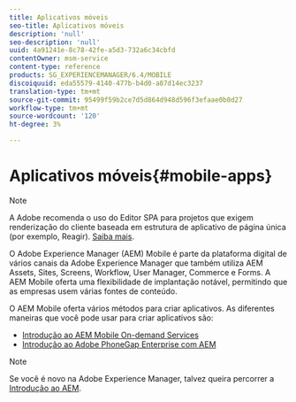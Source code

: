 ```yaml
---
title: Aplicativos móveis
seo-title: Aplicativos móveis
description: 'null'
seo-description: 'null'
uuid: 4a91241e-8c78-42fe-a5d3-732a6c34cbfd
contentOwner: msm-service
content-type: reference
products: SG_EXPERIENCEMANAGER/6.4/MOBILE
discoiquuid: eda55579-4140-477b-b4d0-a87d14ec3237
translation-type: tm+mt
source-git-commit: 95499f59b2ce7d5d864d948d596f3efaae0b0d27
workflow-type: tm+mt
source-wordcount: '120'
ht-degree: 3%

---
```



# Aplicativos móveis{#mobile-apps}

>[!NOTE]
>
>A Adobe recomenda o uso do Editor SPA para projetos que exigem renderização do cliente baseada em estrutura de aplicativo de página única (por exemplo, Reagir). [Saiba mais](/help/sites-developing/spa-overview.md).

O Adobe Experience Manager (AEM) Mobile é parte da plataforma digital de vários canais da Adobe Experience Manager que também utiliza AEM Assets, Sites, Screens, Workflow, User Manager, Commerce e Forms. A AEM Mobile oferta uma flexibilidade de implantação notável, permitindo que as empresas usem várias fontes de conteúdo.

O AEM Mobile oferta vários métodos para criar aplicativos. As diferentes maneiras que você pode usar para criar aplicativos são:

* [Introdução ao AEM Mobile On-demand Services](/help/mobile/mobile-apps-ondemand.md)
* [Introdução ao Adobe PhoneGap Enterprise com AEM](/help/mobile/phonegap.md)

>[!NOTE]
>
>Se você é novo na Adobe Experience Manager, talvez queira percorrer a [Introdução ao AEM](/help/sites-deploying/deploy.md).
